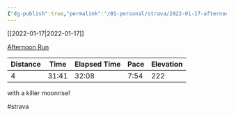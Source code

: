 ```yaml
---
{"dg-publish":true,"permalink":"/01-personal/strava/2022-01-17-afternoon-run/"}
---
```



[[2022-01-17\|2022-01-17]]

[Afternoon Run](https://www.strava.com/activities/6541013489)

| Distance | Time  | Elapsed Time | Pace | Elevation |
| -------- | ----- | ------------ | ---- | --------- |
| 4        | 31:41 | 32:08        | 7:54 | 222       |


with a killer moonrise!

#strava
